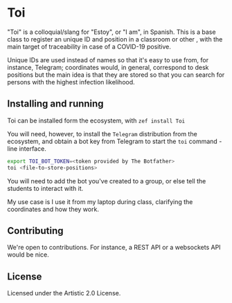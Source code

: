 # Toi

"Toi" is a colloquial/slang for "Estoy", or "I am", in Spanish. This is a
 base class to register an unique ID and position in a classroom or other
 , with the main target of traceability in case of a COVID-19 positive.
 
 Unique IDs are used instead of names so that it's easy to use from, for
  instance, Telegram; coordinates would, in general, correspond to desk
   positions but the main idea is that they are stored so that you can search
    for persons with the highest infection likelihood.

## Installing and running

Toi can be installed form the ecosystem, with `zef install Toi`

You will need, however, to install the `Telegram` distribution from the
 ecosystem, and obtain a bot key from Telegram to start the `toi` command
 -line interface.
 
```bash
export TOI_BOT_TOKEN=<token provided by The Botfather>
toi <file-to-store-positions>
```

You will need to add the bot you've created to a group, or else tell the
 students to interact with it.
 
My use case is I use it from my laptop during class, clarifying the
 coordinates and how they work.


## Contributing

We're open to contributions. For instance, a REST API or a websockets API
 would be nice.


## License

Licensed under the Artistic 2.0 License.
